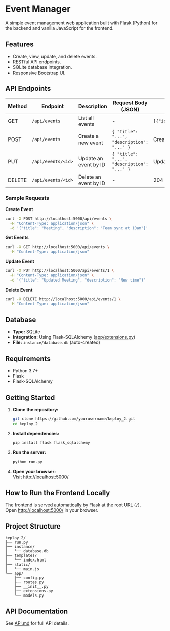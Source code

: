 # Event Manager

A simple event management web application built with Flask (Python) for the backend and vanilla JavaScript for the frontend.

## Features

- Create, view, update, and delete events.
- RESTful API endpoints.
- SQLite database integration.
- Responsive Bootstrap UI.

## API Endpoints

| Method | Endpoint              | Description                | Request Body (JSON)                        | Response (JSON)                                      |
|--------|-----------------------|----------------------------|--------------------------------------------|------------------------------------------------------|
| GET    | `/api/events`         | List all events            | -                                          | `[{"id":1,"title":"...","description":"..."}]`       |
| POST   | `/api/events`         | Create a new event         | `{ "title": "...", "description": "..." }` | Created event object                                 |
| PUT    | `/api/events/<id>`    | Update an event by ID      | `{ "title": "...", "description": "..." }` | Updated event object                                 |
| DELETE | `/api/events/<id>`    | Delete an event by ID      | -                                          | 204 No Content                                       |

### Sample Requests

**Create Event**
```bash
curl -X POST http://localhost:5000/api/events \
  -H "Content-Type: application/json" \
  -d '{"title": "Meeting", "description": "Team sync at 10am"}'
```

**Get Events**
```bash
curl -X GET http://localhost:5000/api/events \
  -H "Content-Type: application/json"
```

**Update Event**
```bash
curl -X PUT http://localhost:5000/api/events/1 \
  -H "Content-Type: application/json" \
  -d '{"title": "Updated Meeting", "description": "New time"}'
```

**Delete Event**
```bash
curl -X DELETE http://localhost:5000/api/events/1 \
  -H "Content-Type: application/json"
```

## Database

- **Type:** SQLite
- **Integration:** Using Flask-SQLAlchemy ([app/extensions.py](app/extensions.py))
- **File:** `instance/database.db` (auto-created)


## Requirements

- Python 3.7+
- Flask
- Flask-SQLAlchemy

## Getting Started

1. **Clone the repository:**
    ```bash
    git clone https://github.com/yourusername/keploy_2.git
    cd keploy_2
    ```
2. **Install dependencies:**
    ```bash
    pip install flask flask_sqlalchemy
    ```
3. **Run the server:**
    ```bash
    python run.py
    ```
4. **Open your browser:**  
   Visit [http://localhost:5000/](http://localhost:5000/)

## How to Run the Frontend Locally

The frontend is served automatically by Flask at the root URL (`/`).  
Open [http://localhost:5000/](http://localhost:5000/) in your browser.

## Project Structure

```
keploy_2/
├── run.py
├── instance/
│   └── database.db
├── templates/
│   └── index.html
├── static/
│   └── main.js
└── app/
    ├── config.py
    ├── routes.py
    ├── __init__.py
    ├── extensions.py
    └── models.py
```

## API Documentation

See [API.md](Api_documentation.md) for full API details.
